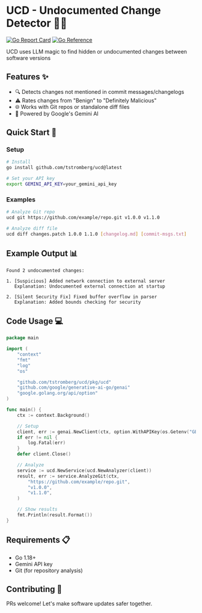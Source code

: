 # UCD - Undocumented Change Detector 🕵️‍♂️

[![Go Report Card](https://goreportcard.com/badge/github.com/tstromberg/ucd)](https://goreportcard.com/report/github.com/tstromberg/ucd)
[![Go Reference](https://pkg.go.dev/badge/github.com/tstromberg/ucd.svg)](https://pkg.go.dev/github.com/tstromberg/ucd)

UCD uses LLM magic to find hidden or undocumented changes between software versions

## Features ✨

- 🔍 Detects changes not mentioned in commit messages/changelogs
- ⚠️ Rates changes from "Benign" to "Definitely Malicious"
- 🌐 Works with Git repos or standalone diff files
- 🤖 Powered by Google's Gemini AI

## Quick Start 🚀

### Setup

```bash
# Install
go install github.com/tstromberg/ucd@latest

# Set your API key
export GEMINI_API_KEY=your_gemini_api_key
```

### Examples

```bash
# Analyze Git repo
ucd git https://github.com/example/repo.git v1.0.0 v1.1.0

# Analyze diff file
ucd diff changes.patch 1.0.0 1.1.0 [changelog.md] [commit-msgs.txt]
```

## Example Output 📊

```
Found 2 undocumented changes:

1. [Suspicious] Added network connection to external server
   Explanation: Undocumented external connection at startup

2. [Silent Security Fix] Fixed buffer overflow in parser
   Explanation: Added bounds checking for security
```

## Code Usage 💻

```go
package main

import (
	"context"
	"fmt"
	"log"
	"os"

	"github.com/tstromberg/ucd/pkg/ucd"
	"github.com/google/generative-ai-go/genai"
	"google.golang.org/api/option"
)

func main() {
	ctx := context.Background()

	// Setup
	client, err := genai.NewClient(ctx, option.WithAPIKey(os.Getenv("GEMINI_API_KEY")))
	if err != nil {
		log.Fatal(err)
	}
	defer client.Close()

	// Analyze
	service := ucd.NewService(ucd.NewAnalyzer(client))
	result, err := service.AnalyzeGit(ctx,
		"https://github.com/example/repo.git",
		"v1.0.0",
		"v1.1.0",
	)

	// Show results
	fmt.Println(result.Format())
}
```

## Requirements 📋

- Go 1.18+
- Gemini API key
- Git (for repository analysis)

## Contributing 🤝

PRs welcome! Let's make software updates safer together.
